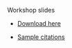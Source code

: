 Workshop slides 

- [Download here](https://github.com/ubc-library-rc/intro-citation/blob/master/content/Intro-CitationManagement-Presentation-2020-10-01-rev2021-02-05.pdf)

- [Sample citations](https://github.com/ubc-library-rc/intro-citation/blob/master/content/cm.ris)
